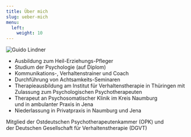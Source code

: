 ```yaml
---
title: Über mich
slug: ueber-mich
menu:
  left:
    weight: 10
---
```

![Guido Lindner](../images/portrait.jpg "Portrait von Guido Lindner")

* Ausbildung zum Heil-Erziehungs-Pfleger
* Studium der Psychologie (auf Diplom)
* Kommunikations-, Verhaltenstrainer und Coach
* Durchführung von Achtsamkeits-Seminaren
* Therapieausbildung am Institut für Verhaltenstherapie in Thüringen mit\
  Zulassung zum Psychologischen Psychotherapeuten
* Therapeut an Psychosomatischer Klinik im Kreis Naumburg<br> und in ambulanter Praxis in Jena
* Niederlassung in Privatpraxis in Naumburg und Jena

Mitglied der Ostdeutschen Psychotherapeutenkammer (OPK) und\
der Deutschen Gesellschaft für Verhaltenstherapie (DGVT)
